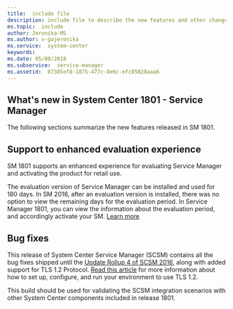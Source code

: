 ```yaml
---
title:  include file
description: include file to describe the new features and other changes in System Center 1801 - Service Manager.
ms.topic:  include
author: Jeronika-MS
ms.author: v-gajeronika
ms.service:  system-center
keywords:  
ms.date: 05/08/2018
ms.subservice:  service-manager
ms.assetid:  87385ef8-1875-477c-8e6c-efc05028aaa6
---
```


## What's new in System Center 1801 - Service Manager
The following sections summarize the new features released in SM 1801.

## Support to enhanced evaluation experience

SM 1801 supports an enhanced experience for evaluating Service Manager and activating the product for retail use.  

The evaluation version of Service Manager can be installed and used for 180 days. In SM 2016, after an evaluation version is installed, there was no option to view the remaining days for the evaluation period. In Service Manager 1801, you can view the information about the evaluation period, and accordingly activate your SM. [Learn more](../scsm/sm-license.md)

## Bug fixes

This release of System Center Service Manager (SCSM) contains all the bug fixes shipped until the [Update Rollup 4 of SCSM 2016](https://support.microsoft.com/en-us/help/4024038), along with added support for TLS 1.2 Protocol. [Read this article](https://support.microsoft.com/en-us/help/4051111/tls-1-2-protocol-support-deployment-guide-for-system-center-2016) for more information about how to set up, configure, and run your environment to use TLS 1.2.

This build should be used for validating the SCSM integration scenarios with other System Center components included in release 1801.
